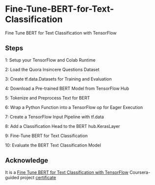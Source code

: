 # Fine-Tune-BERT-for-Text-Classification
Fine Tune BERT for Text Classification with TensorFlow

## Steps
1:  Setup your TensorFlow and Colab Runtime

2: Load the Quora Insincere Questions Dataset

3: Create tf.data.Datasets for Training and Evaluation

4: Download a Pre-trained BERT Model from TensorFlow Hub

5: Tokenize and Preprocess Text for BERT

6:  Wrap a Python Function into a TensorFlow op for Eager Execution

7: Create a TensorFlow Input Pipeline with tf.data

8: Add a Classification Head to the BERT hub.KerasLayer

9: Fine-Tune BERT for Text Classification

10: Evaluate the BERT Text Classification Model
 
## Acknowledge
It is a [Fine Tune BERT for Text Classification with TensorFlow](https://www.coursera.org/projects/fine-tune-bert-tensorflow) Coursera-guided project [certificate](https://www.coursera.org/account/accomplishments/certificate/FBFCYKTA3WY2)
